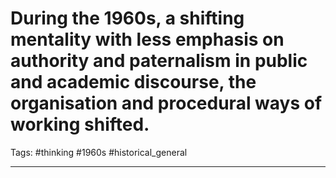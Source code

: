 # During the 1960s, a shifting mentality with less emphasis on authority and paternalism in public and academic discourse, the organisation and procedural ways of working shifted.
Tags: #thinking #1960s #historical_general 

---